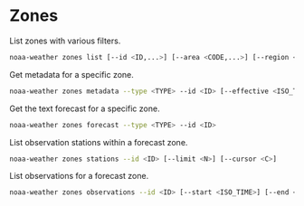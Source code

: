# Zones

List zones with various filters.

```sh
noaa-weather zones list [--id <ID,...>] [--area <CODE,...>] [--region <CODE,...>] [--type <TYPE,...>] [--point <LAT,LON>] [--include-geometry] [--limit <N>] [--effective <ISO_TIME>]
```

Get metadata for a specific zone.

```sh
noaa-weather zones metadata --type <TYPE> --id <ID> [--effective <ISO_TIME>]
```

Get the text forecast for a specific zone.

```sh
noaa-weather zones forecast --type <TYPE> --id <ID>
```

List observation stations within a forecast zone.

```sh
noaa-weather zones stations --id <ID> [--limit <N>] [--cursor <C>]
```

List observations for a forecast zone.

```sh
noaa-weather zones observations --id <ID> [--start <ISO_TIME>] [--end <ISO_TIME>] [--limit <N>]
```

